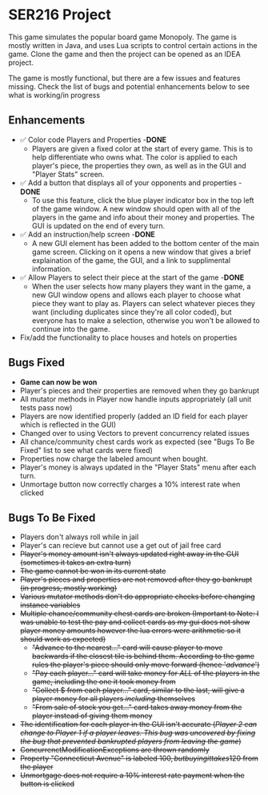 # SER216 Project
This game simulates the popular board game Monopoly. The game is mostly written in Java, and uses Lua scripts to control certain actions in the game. Clone the game and then the project can be opened as an IDEA project.

The game is mostly functional, but there are a few issues and features missing. Check the list of bugs and potential enhancements below to see what is working/in progress



## Enhancements
* ✅ Color code Players and Properties -__DONE__
  * Players are given a fixed color at the start of every game. This is to help differentiate who owns what. The color is applied to each player's piece, the properties they own, as well as in the GUI and "Player Stats" screen.
* ✅ Add a button that displays all of your opponents and properties -__DONE__
  * To use this feature, click the blue player indicator box in the top left of the game window. A new window should open with all of the players in the game and info about their money and properties. The GUI is updated on the end of every turn.
* ✅ Add an instruction/help screen -__DONE__
  * A new GUI element has been added to the bottom center of the main game screen. Clicking on it opens a new window that gives a brief explaination of the game, the GUI, and a link to supplimental information.
* ✅ Allow Players to select their piece at the start of the game -__DONE__
  * When the user selects how many players they want in the game, a new GUI window opens and allows each player to choose what piece they want to play as. Players can select whatever pieces they want (including duplicates since they're all color coded), but everyone has to make a selection, otherwise you won't be allowed to continue into the game.
* Fix/add the functionality to place houses and hotels on properties
  
## Bugs Fixed
* **Game can now be won**
* Player's pieces and their properties are removed when they go bankrupt
* All mutator methods in Player now handle inputs appropriately (all unit tests pass now)
* Players are now identified properly (added an ID field for each player which is reflected in the GUI)
* Changed over to using Vectors to prevent concurrency related issues
* All chance/community chest cards work as expected (see "Bugs To Be Fixed" list to see what cards were fixed)
* Properties now charge the labeled amount when bought.
* Player's money is always updated in the "Player Stats" menu after each turn.
* Unmortage button now correctly charges a 10% interest rate when clicked 

## Bugs To Be Fixed
* Players don't always roll while in jail
* Player's can recieve but cannot use a get out of jail free card
* ~~Player's money amount isn't always updated right away in the GUI (sometimes it takes an extra turn)~~
* ~~The game cannot be won in its current state~~
* ~~Player's pieces and properties are not removed after they go bankrupt (in progress, mostly working)~~
* ~~Various mutator methods don't do appropriate checks before changing instance variables~~
* ~~Multiple chance/community chest cards are broken (Important to Note: I was unable to test the pay and collect cards as my gui does not show player money amounts however the lua errors were arithmetic so it should work as expected)~~
  * ~~"Advance to the nearest..." card will cause player to move backwards if the closest tile is behind them. According to the game rules the player's piece should only move forward (hence '_advance_')~~
  * ~~"Pay each player..." card will take money for _ALL_ of the players in the game, including the one it took money from~~
  * ~~"Collect $<amount> from each player..." card, similar to the last, will give a player money for all players _including_ themselves~~
  * ~~"From sale of stock you get..." card takes away money from the player instead of giving them money~~
* ~~The identification for each player in the GUI isn't accurate (_Player 2 can change to Player 1 if a player leaves. This bug was uncovered by fixing the bug that prevented bankrupted players from leaving the game_)~~
* ~~ConcurrenctModificationExceptions are thrown randomly~~
* ~~Property "Connecticut Avenue" is labeled 100$, but buying it takes 120$ from the player~~
* ~~Unmortgage does not require a 10% interest rate payment when the button is clicked~~
